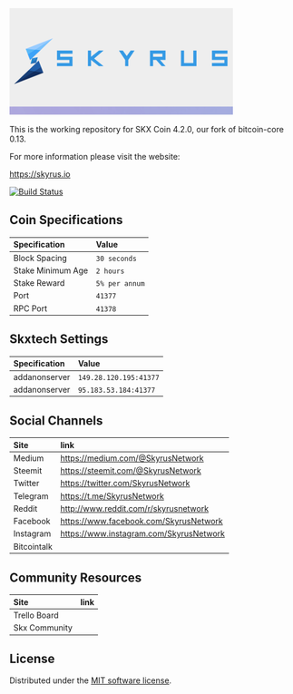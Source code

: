 ![Skyrus](./img/logo-extended.png)

This is the working repository for SKX Coin 4.2.0, our fork of bitcoin-core 0.13.

For more information please visit the website:

https://skyrus.io

[![Build Status](https://travis-ci.org/Skyrus/skyrus-core.svg?branch=master)](https://travis-ci.org/Skyrus/skyrus-core)

## Coin Specifications

| Specification | Value |
|:-----------|:-----------|
| Block Spacing | `30 seconds` |
| Stake Minimum Age | `2 hours` |
| Stake Reward | `5% per annum` |
| Port | `41377` |
| RPC Port | `41378` |

## Skxtech Settings

| Specification | Value |
|:-----------|:-----------|
| addanonserver | `149.28.120.195:41377` |
| addanonserver | `95.183.53.184:41377` |

## Social Channels

| Site | link |
|:-----------|:-----------|
| Medium | https://medium.com/@SkyrusNetwork |
| Steemit | https://steemit.com/@SkyrusNetwork |
| Twitter | https://twitter.com/SkyrusNetwork |
| Telegram | https://t.me/SkyrusNetwork |
| Reddit | http://www.reddit.com/r/skyrusnetwork |
| Facebook | https://www.facebook.com/SkyrusNetwork |
| Instagram | https://www.instagram.com/SkyrusNetwork |
| Bitcointalk |  |

## Community Resources

| Site | link |
|:-----------|:-----------|
| Trello Board |  |
| Skx Community |  |



License
---------------------
Distributed under the [MIT software license](http://www.opensource.org/licenses/mit-license.php).
